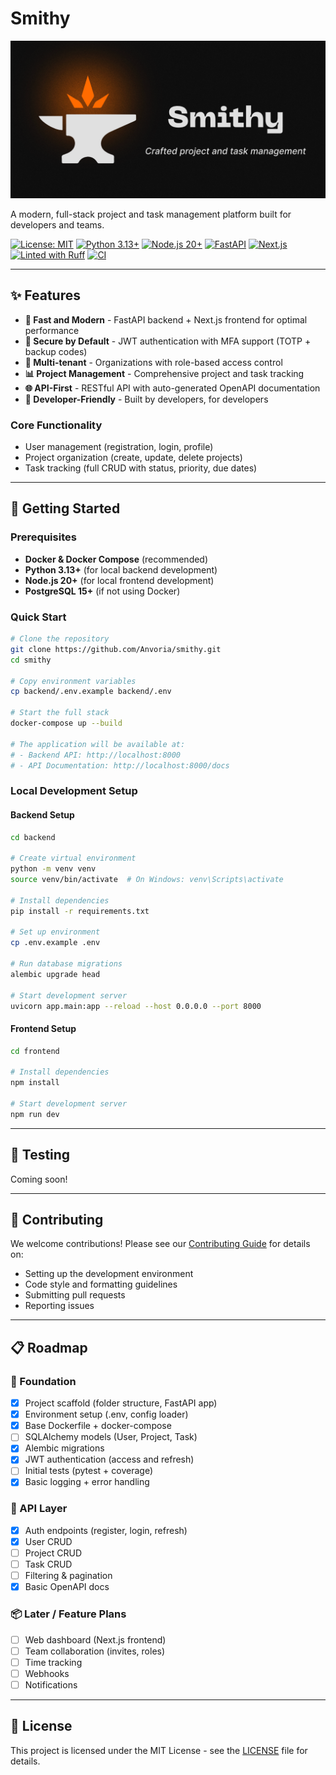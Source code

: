 # Smithy

![Smithy Banner](.github/assets/banner.png)

A modern, full-stack project and task management platform built for developers and teams.

[![License: MIT](https://img.shields.io/badge/License-MIT-yellow.svg)](https://opensource.org/licenses/MIT)
[![Python 3.13+](https://img.shields.io/badge/python-3.13+-blue.svg)](https://www.python.org/downloads/)
[![Node.js 20+](https://img.shields.io/badge/node.js-20+-green.svg)](https://nodejs.org/)
[![FastAPI](https://img.shields.io/badge/FastAPI-0.114+-00a393.svg)](https://fastapi.tiangolo.com)
[![Next.js](https://img.shields.io/badge/Next.js-15+-black.svg)](https://nextjs.org/)
[![Linted with Ruff](https://img.shields.io/badge/linting-ruff-blue)](https://docs.astral.sh/ruff/)
[![CI](https://github.com/Anvoria/smithy/actions/workflows/ci.yml/badge.svg)](https://github.com/Anvoria/smithy/actions/workflows/ci.yml)

---

## ✨ Features

- **🚀 Fast and Modern** - FastAPI backend + Next.js frontend for optimal performance
- **🔐 Secure by Default** - JWT authentication with MFA support (TOTP + backup codes)
- **👥 Multi-tenant** - Organizations with role-based access control
- **📊 Project Management** - Comprehensive project and task tracking
- **🌐 API-First** - RESTful API with auto-generated OpenAPI documentation
- **🔧 Developer-Friendly** - Built by developers, for developers

### Core Functionality

- User management (registration, login, profile)
- Project organization (create, update, delete projects)
- Task tracking (full CRUD with status, priority, due dates)

---

## 🚀 Getting Started

### Prerequisites

- **Docker & Docker Compose** (recommended)
- **Python 3.13+** (for local backend development)
- **Node.js 20+** (for local frontend development)
- **PostgreSQL 15+** (if not using Docker)

### Quick Start

```bash
# Clone the repository
git clone https://github.com/Anvoria/smithy.git
cd smithy

# Copy environment variables
cp backend/.env.example backend/.env

# Start the full stack
docker-compose up --build

# The application will be available at:
# - Backend API: http://localhost:8000
# - API Documentation: http://localhost:8000/docs
```

### Local Development Setup

#### Backend Setup

```bash
cd backend

# Create virtual environment
python -m venv venv
source venv/bin/activate  # On Windows: venv\Scripts\activate

# Install dependencies
pip install -r requirements.txt

# Set up environment
cp .env.example .env

# Run database migrations
alembic upgrade head

# Start development server
uvicorn app.main:app --reload --host 0.0.0.0 --port 8000
```

#### Frontend Setup

```bash
cd frontend

# Install dependencies
npm install

# Start development server
npm run dev
```

---

## 🧪 Testing

Coming soon!

---

## 🤝 Contributing

We welcome contributions! Please see our [Contributing Guide](CONTRIBUTING.md) for details on:

- Setting up the development environment
- Code style and formatting guidelines
- Submitting pull requests
- Reporting issues

---

## 📋 Roadmap

### 🧱 Foundation

- [x] Project scaffold (folder structure, FastAPI app)
- [x] Environment setup (.env, config loader)
- [x] Base Dockerfile + docker-compose
- [ ] SQLAlchemy models (User, Project, Task)
- [x] Alembic migrations
- [x] JWT authentication (access and refresh)
- [ ] Initial tests (pytest + coverage)
- [x] Basic logging + error handling

### 📡 API Layer

- [x] Auth endpoints (register, login, refresh)
- [x] User CRUD
- [ ] Project CRUD
- [ ] Task CRUD
- [ ] Filtering & pagination
- [x] Basic OpenAPI docs

### 📦 Later / Feature Plans

- [ ] Web dashboard (Next.js frontend)
- [ ] Team collaboration (invites, roles)
- [ ] Time tracking
- [ ] Webhooks
- [ ] Notifications

---

## 📄 License

This project is licensed under the MIT License - see the [LICENSE](LICENSE) file for details.